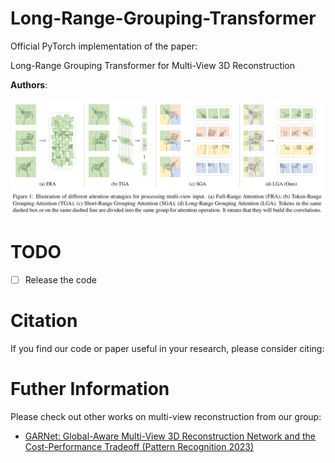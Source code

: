 # Long-Range-Grouping-Transformer
Official PyTorch implementation of the paper: 

Long-Range Grouping Transformer for Multi-View 3D Reconstruction

**Authors**: 

<img src="./imgs/LRGT_highlight.png" width="900"/>

# TODO
- [ ] Release the code

# Citation

If you find our code or paper useful in your research, please consider citing:


# Futher Information

Please check out other works on multi-view reconstruction from our group:
- [GARNet: Global-Aware Multi-View 3D Reconstruction Network and the Cost-Performance Tradeoff (Pattern Recognition 2023)](https://github.com/GaryZhu1996/GARNet)
